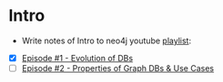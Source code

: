 # Intro

* Write notes of Intro to neo4j youtube [playlist](https://www.youtube.com/playlist?list=PL9Hl4pk2FsvWM9GWaguRhlCQ-pa-ERd4U&mkt_tok=eyJpIjoiTW1ZMVpUTTRPREZsWm1JeSIsInQiOiJDZ3d4ak95XC9JaHpLSUFXYm94YUZGZUlTczNNVWRWK1VLWUo3NXJPV1NRWmFMY1VtbEo1eVwvZWVJZW9oKzdrZDM4bFo3anR5QlNMWE55T2FVMkg1UmZMTUJVbzd2Q1hQbDJUeVROaEhaWTZibWw5Y2Q2VVp0UlNYemp3OHZYSTdNIn0%3D):

+ [x] [Episode #1 - Evolution of DBs](https://www.youtube.com/watch?v=5Tl8WcaqZoc&list=PL9Hl4pk2FsvWM9GWaguRhlCQ-pa-ERd4U&index=2&t=11s)
+ [ ] [Episode #2 - Properties of Graph DBs & Use Cases](https://www.youtube.com/watch?v=-dCeFEqDkUI&list=PL9Hl4pk2FsvWM9GWaguRhlCQ-pa-ERd4U&index=2)
